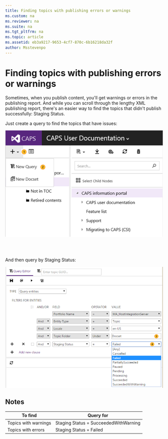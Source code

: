```yaml
---
title: Finding topics with publishing errors or warnings
ms.custom: na
ms.reviewer: na
ms.suite: na
ms.tgt_pltfrm: na
ms.topic: article
ms.assetid: eb3a9217-9653-4cf7-870c-6b16218da32f
author: Msstevenpo
---
```

# Finding topics with publishing errors or warnings


Sometimes, when you publish content, you'll get warnings or errors in the publishing report. And while you can scroll through the lengthy XML publishing report, there's an easier way to find the topics that didn't publish successfully: Staging Status.

Just create a query to find the topics that have issues:

![Create a new query](../Image/Create-Query-1.png)

<br/>
<br/>

And then query by Staging Status:

![enter image description here](../Image/queryForStagingIssues.png)
<br/>

Notes 
---



To find  |Query for  
---------|---------
Topics with warnings     | Staging Status = SucceededWithWarning         
Topics with errors       | Staging Status = Failed         


